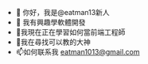 - 👋 你好，我是@eatman13新人
- 👀 我有興趣學軟體開發
- 🌱我現在正在學習如何當前端工程師
- 💞️我在尋找可以教的大神
- 📫如何联系我 eatman1013@gmail.com

<!---
eatman13/eatman13 is a ✨ special ✨ repository because its `README.md` (this file) appears on your GitHub profile.
You can click the Preview link to take a look at your changes.
--->
